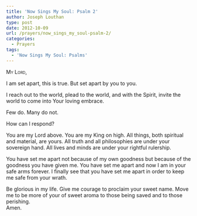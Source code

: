 ```yaml
---
title: 'Now Sings My Soul: Psalm 2'
author: Joseph Louthan
type: post
date: 2012-10-09
url: /prayers/now_sings_my_soul-psalm-2/
categories:
  - Prayers
tags:
  - 'Now Sings My Soul: Psalms'
---
```

<div style="font-variant: small-caps;">
  My Lord,
</div>

I am set apart, this is true. But set apart by you to you.  

I reach out to the world, plead to the world, and with the Spirit, invite the world to come into Your loving embrace.  

Few do. Many do not.  

How can I respond?  

You are my Lord above. You are my King on high. All things, both spiritual and material, are yours. All truth and all philosophies are under your sovereign hand. All lives and minds are under your rightful rulership.  

You have set me apart not because of my own goodness but because of the goodness you have given me. You have set me apart and now I am in your safe arms forever. I finally see that you have set me apart in order to keep me safe from your wrath.  

Be glorious in my life. Give me courage to proclaim your sweet name. Move me to be more of your of sweet aroma to those being saved and to those perishing.  
Amen.  
